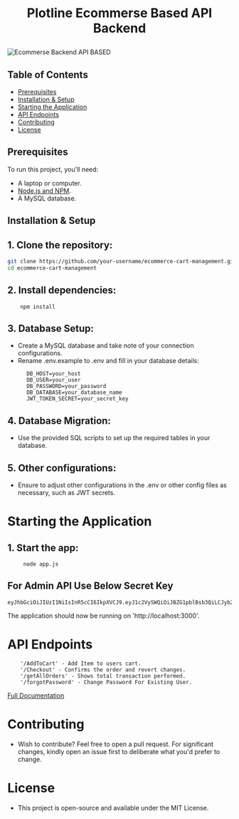 
  <h1><p align="center"><b><b>Plotline Ecommerse Based API Backend</b></b>
</p></h1>


![Ecommerse Backend   API BASED ](https://github.com/Hjiwnain/PlotLine-Ecommerce/assets/80636235/38888a2b-817e-4f01-88c8-0cd18f16bef2)

## Table of Contents

- [Prerequisites](#prerequisites)
- [Installation & Setup](#installation--setup)
- [Starting the Application](#starting-the-application)
- [API Endpoints](#api-endpoints)
- [Contributing](#contributing)
- [License](#license)

## Prerequisites

To run this project, you'll need:

- A laptop or computer.
- [Node.js and NPM](https://nodejs.org/).
- A MySQL database.

## Installation & Setup

## 1. **Clone the repository:**
   ```bash
   git clone https://github.com/your-username/ecommerce-cart-management.git
   cd ecommerce-cart-management
```

## 2. Install dependencies:
  ```
      npm install
  ```


## 3. Database Setup:
- Create a MySQL database and take note of your connection configurations.
- Rename .env.example to .env and fill in your database details:
```
      DB_HOST=your_host
      DB_USER=your_user
      DB_PASSWORD=your_password
      DB_DATABASE=your_database_name
      JWT_TOKEN_SECRET=your_secret_key
```
## 4. Database Migration:
- Use the provided SQL scripts to set up the required tables in your database.

## 5. Other configurations:
- Ensure to adjust other configurations in the .env or other config files as necessary, such as JWT secrets.

# Starting the Application

## 1. Start the app:
```
     node app.js
```

## For Admin API Use Below Secret Key
```
eyJhbGciOiJIUzI1NiIsInR5cCI6IkpXVCJ9.eyJ1c2VySWQiOiJBZG1pblBsb3QiLCJyb2xlIjoiYWRtaW4ifQ.yUeYj4k6HOw5sXr0ztDA14URkr7S37XfcIEXOXgT2E8
```

The application should now be running on 'http://localhost:3000'.

# API Endpoints

        '/AddToCart' - Add Item to users cart.
        '/Checkout' - Confirms the order and revert changes.
        '/getAllOrders' - Shows total transaction performed.
        '/forgotPassword' - Change Password For Existing User.

[Full Documentation](https://docs.google.com/document/d/1GyXu7KWqL2qOpLEac8zcUhz8biRiyGgtFNIlgfQFOIY/edit?usp=sharing)

# Contributing

- Wish to contribute? Feel free to open a pull request. For significant changes, kindly open an issue first to deliberate what you'd prefer to change.

# License

- This project is open-source and available under the MIT License.






